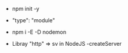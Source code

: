 - npm init -y
- "type": "module"
- npm i -E -D nodemon

- Libray "http" => sv in NodeJS
  -createServer
